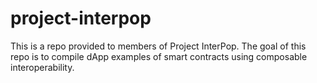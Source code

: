 # project-interpop
This is a repo provided to members of Project InterPop. The goal of this repo is to compile dApp examples of smart contracts using composable interoperability.

